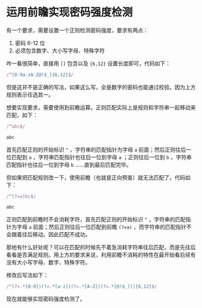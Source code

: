 # 运用前瞻实现密码强度检测

有一个要求，需要设置一个正则检测密码强度，要求有两点：

1. 密码 6-12 位
2. 必须包含数字、大小写字母、特殊字符

咋一看很简单，直接用 `[]` 包含以及 `{6,12}` 设置长度即可，代码如下：

```js
/^[0-9a-zA-Z@!$_]{6,12}$/
```

但是这并不是正确的写法，如果这么写，全是数字的密码也能通过校验。因为上方规则表示任选其一。

想要实现要求，需要使用到前瞻运算。正则匹配实际上是规则和字符串一起移动来匹配，如下：

```js
/^abc$/

abc
```

首先匹配正则的开始标识 `^` ，字符串的匹配指针为字母 `a` 前面；然后正则往后一位匹配到 `a` ，字符串匹配指针也往后一位到字母 `a` ；正则往后一位到 `b` ，字符串匹配指针也往后一位到字母 `b` ......直到最后匹配完毕。

但如果把匹配规则改一下，使用前瞻（也就是正向预查）就无法匹配了。代码如下：

```js
/^(?=a)bc$/

abc
```

正则匹配到前瞻时不会消耗字符，首先匹配正则的开始标识 `^` ，字符串的匹配指针为字母 `a` 前面；然后正则往后一位匹配到前瞻 `(?=a)` ，而字符串的匹配指针不会跟着往后移动。因此匹配不成功。

那他有什么好处呢？可以在匹配的时候先不着急消耗字符串往后匹配，而是先往后看看是否满足规则。用上方的要求来说，利用前瞻不消耗的特性在最开始看后续有没有大小写字母、数字、特殊字符。

修改后写法如下：

```js
/^(?=.*[0-9])(?=.*[a-z])(?=.*[A-Z])(?=.*[@!$_])]{6,12}$/
```

现在就能够实现密码强度检测了。